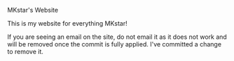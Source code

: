 MKstar's Website

This is my website for everything MKstar!

If you are seeing an email on the site, do not email it as it does not work and will be removed once the commit is fully applied. I've committed a change to remove it.
